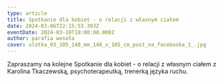 ```yaml
---
type: article
title: Spotkanie dla kobiet - o relacji z własnym ciałem
date: 2024-03-06T22:15:53.393Z
eventDate: 2024-03-10T18:00:00.000Z
author: parafia wesoła
cover: ulotka_03_105_148_mm_148_x_105_cm_post_na_facebooka_1_.jpg
---
```

Zapraszamy na kolejne Spotkanie dla kobiet - o relacji z własnym ciałem z Karolina Tkaczewską, psychoterapeutką, trenerką języka ruchu.